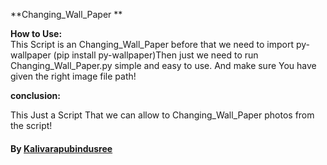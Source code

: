  **Changing_Wall_Paper **



**How to Use:**  
This Script is an Changing_Wall_Paper before that we need to import py-wallpaper (pip install py-wallpaper)Then just we need to run Changing_Wall_Paper.py simple and easy to use. And make sure You have given the right image file path!


**conclusion:** 

This Just a Script That we can allow to Changing_Wall_Paper photos from the script!

#### By [Kalivarapubindusree]() 